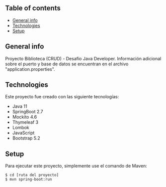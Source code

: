 ## Table of contents
* [General info](#general-info)
* [Technologies](#technologies)
* [Setup](#setup)

## General info
Proyecto Biblioteca (CRUD) - Desafío Java Developer.
Información adicional sobre el puerto y base de datos se encuentran 
en el archivo "application.properties".

## Technologies
Este proyecto fue creado con las siguiente tecnologías:
* Java 11
* SpringBoot 2.7
* Mockito 4.6
* Thymeleaf 3
* Lombok
* JavaScript
* Bootstrap 5.2

## Setup
Para ejecutar este proyecto, simplemente use el comando de Maven:

```
$ cd [ruta del proyecto]
$ mvn spring-boot:run
```